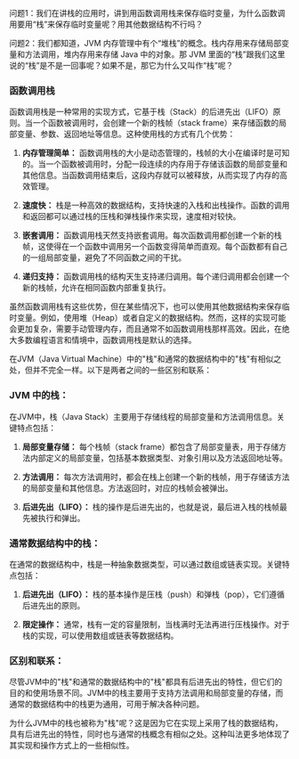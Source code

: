 问题1：我们在讲栈的应用时，讲到用函数调用栈来保存临时变量，为什么函数调用要用“栈”来保存临时变量呢？用其他数据结构不行吗？



问题2：我们都知道，JVM 内存管理中有个“堆栈”的概念。栈内存用来存储局部变量和方法调用，堆内存用来存储 Java 中的对象。那 JVM 里面的“栈”跟我们这里说的“栈”是不是一回事呢？如果不是，那它为什么又叫作“栈”呢？



### 函数调用栈

函数调用栈是一种常用的实现方式，它基于栈（Stack）的后进先出（LIFO）原则。当一个函数被调用时，会创建一个新的栈帧（stack frame）来存储函数的局部变量、参数、返回地址等信息。这种使用栈的方式有几个优势：

1. **内存管理简单：** 函数调用栈的大小是动态管理的，栈帧的大小在编译时是可知的。当一个函数被调用时，分配一段连续的内存用于存储该函数的局部变量和其他信息。当函数调用结束后，这段内存就可以被释放，从而实现了内存的高效管理。

2. **速度快：** 栈是一种高效的数据结构，支持快速的入栈和出栈操作。函数的调用和返回都可以通过栈的压栈和弹栈操作来实现，速度相对较快。

3. **嵌套调用：** 函数调用栈天然支持嵌套调用。每次函数调用都创建一个新的栈帧，这使得在一个函数中调用另一个函数变得简单而直观。每个函数都有自己的一组局部变量，避免了不同函数之间的干扰。

4. **递归支持：** 函数调用栈的结构天生支持递归调用。每个递归调用都会创建一个新的栈帧，允许在相同函数内部重复执行。

虽然函数调用栈有这些优势，但在某些情况下，也可以使用其他数据结构来保存临时变量。例如，使用堆（Heap）或者自定义的数据结构。然而，这样的实现可能会更加复杂，需要手动管理内存，而且通常不如函数调用栈那样高效。因此，在绝大多数编程语言和情境中，函数调用栈是默认的选择。



在JVM（Java Virtual Machine）中的"栈"和通常的数据结构中的"栈"有相似之处，但并不完全一样。以下是两者之间的一些区别和联系：

### JVM 中的栈：

在JVM中，栈（Java Stack）主要用于存储线程的局部变量和方法调用信息。关键特点包括：

1. **局部变量存储：** 每个栈帧（stack frame）都包含了局部变量表，用于存储方法内部定义的局部变量，包括基本数据类型、对象引用以及方法返回地址等。

2. **方法调用：** 每次方法调用时，都会在栈上创建一个新的栈帧，用于存储该方法的局部变量和其他信息。方法返回时，对应的栈帧会被弹出。

3. **后进先出（LIFO）：** 栈的操作是后进先出的，也就是说，最后进入栈的栈帧最先被执行和弹出。

### 通常数据结构中的栈：

在通常的数据结构中，栈是一种抽象数据类型，可以通过数组或链表实现。关键特点包括：

1. **后进先出（LIFO）：** 栈的基本操作是压栈（push）和弹栈（pop），它们遵循后进先出的原则。

2. **限定操作：** 通常，栈有一定的容量限制，当栈满时无法再进行压栈操作。对于栈的实现，可以使用数组或链表等数据结构。

### 区别和联系：

尽管JVM中的"栈"和通常的数据结构中的"栈"都具有后进先出的特性，但它们的目的和使用场景不同。JVM中的栈主要用于支持方法调用和局部变量的存储，而通常的数据结构中的栈更为通用，可用于解决各种问题。

为什么JVM中的栈也被称为"栈"呢？这是因为它在实现上采用了栈的数据结构，具有后进先出的特性，同时也与通常的栈概念有相似之处。这种叫法更多地体现了其实现和操作方式上的一些相似性。